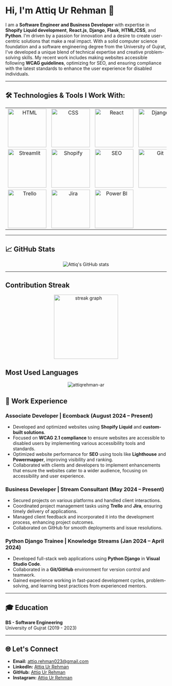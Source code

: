 # Hi, I'm Attiq Ur Rehman 👋

I am a **Software Engineer and Business Developer** with expertise in **Shopify Liquid development**, **React.js**, **Django**, **Flask**, **HTML/CSS**, and **Python**. I'm driven by a passion for innovation and a desire to create user-centric solutions that make a real impact. With a solid computer science foundation and a software engineering degree from the University of Gujrat, I've developed a unique blend of technical expertise and creative problem-solving skills. My recent work includes making websites accessible following **WCAG guidelines**, optimizing for SEO, and ensuring compliance with the latest standards to enhance the user experience for disabled individuals.

---

## 🛠️ Technologies & Tools I Work With:



<table>
  <tr>
    <td align="center">
      <img src="https://img.shields.io/badge/-HTML-E34F26?style=flat-square&logo=html5&logoColor=white" alt="HTML" width="120" />
    </td>
    <td align="center">
      <img src="https://img.shields.io/badge/-CSS-1572B6?style=flat-square&logo=css3&logoColor=white" alt="CSS" width="120" />
    </td>
    <td align="center">
      <img src="https://img.shields.io/badge/-React-61DAFB?style=flat-square&logo=react&logoColor=white" alt="React" width="120" />
    </td>
    <td align="center">
      <img src="https://img.shields.io/badge/-Django-092E20?style=flat-square&logo=django&logoColor=white" alt="Django" width="120" />
    </td>
    <td align="center">
      <img src="https://img.shields.io/badge/-Flask-000000?style=flat-square&logo=flask&logoColor=white" alt="Flask" width="120" />
    </td>
    <td align="center">
      <img src="https://img.shields.io/badge/-Python-3776AB?style=flat-square&logo=python&logoColor=white" alt="Python" width="120" />
    </td>
  </tr>
  <tr>
    <td align="center">
      <img src="https://img.shields.io/badge/-Streamlit-FF4B4B?style=flat-square&logo=streamlit&logoColor=white" alt="Streamlit" width="120" />
    </td>
    <td align="center">
      <img src="https://img.shields.io/badge/-Shopify-96BF48?style=flat-square&logo=shopify&logoColor=white" alt="Shopify" width="120" />
    </td>
    <td align="center">
      <img src="https://img.shields.io/badge/-SEO-4CAF50?style=flat-square&logo=google&logoColor=white" alt="SEO" width="120" />
    </td>
    <td align="center">
      <img src="https://img.shields.io/badge/-Git-F05032?style=flat-square&logo=git&logoColor=white" alt="Git" width="120" />
    </td>
    <td align="center">
      <img src="https://img.shields.io/badge/-Visual%20Studio%20Code-007ACC?style=flat-square&logo=visual-studio-code&logoColor=white" alt="VS Code" width="120" />
    </td>
    <td align="center">
      <img src="https://img.shields.io/badge/-GitHub-181717?style=flat-square&logo=github&logoColor=white" alt="GitHub" width="120" />
    </td>
  </tr>
  <tr>
    <td align="center">
      <img src="https://img.shields.io/badge/-Trello-0079BF?style=flat-square&logo=trello&logoColor=white" alt="Trello" width="120" />
    </td>
    <td align="center">
      <img src="https://img.shields.io/badge/-Jira-0052CC?style=flat-square&logo=jira&logoColor=white" alt="Jira" width="120" />
    </td>
    <td align="center">
      <img src="https://img.shields.io/badge/-Power%20BI-F2C94C?style=flat-square&logo=powerbi&logoColor=black" alt="Power BI" width="120" />
    </td>
  </tr>
</table>

---

## 📈 GitHub Stats

<div align="center">
    <img src="https://github-readme-stats.vercel.app/api?username=attiqrehman-ar&show_icons=true&theme=radical" alt="Attiq's GitHub stats" />
</div>

---

## Contribution Streak
<div align="center">
    <img src="https://streak-stats.demolab.com?user=attiqrehman-ar&locale=en&mode=daily&theme=dracula&hide_border=false&border_radius=5&count_private=true&order=3" height="200" alt="streak graph" />
</div>

## Most Used Languages
<div>
<p align="center">
  <img align="center" src="https://github-readme-stats.vercel.app/api/top-langs?username=attiqrehman-ar&show_icons=true&locale=en&layout=compact" alt="attiqrehman-ar" />
</p>
</div>

## 💼 Work Experience

### Associate Developer | Ecomback (August 2024 – Present)
- Developed and optimized websites using **Shopify Liquid** and **custom-built solutions**.
- Focused on **WCAG 2.1 compliance** to ensure websites are accessible to disabled users by implementing various accessibility tools and standards.
- Optimized website performance for **SEO** using tools like **Lighthouse** and **Powermapper**, improving visibility and ranking.
- Collaborated with clients and developers to implement enhancements that ensure the websites cater to a wider audience, focusing on accessibility and user experience.

### Business Developer | Stream Consultant (May 2024 – Present)
- Secured projects on various platforms and handled client interactions.
- Coordinated project management tasks using **Trello** and **Jira**, ensuring timely delivery of applications.
- Managed client feedback and incorporated it into the development process, enhancing project outcomes.
- Collaborated on GitHub for smooth deployments and issue resolutions.

### Python Django Trainee | Knowledge Streams (Jan 2024 – April 2024)
- Developed full-stack web applications using **Python Django** in **Visual Studio Code**.
- Collaborated in a **Git/GitHub** environment for version control and teamwork.
- Gained experience working in fast-paced development cycles, problem-solving, and learning best practices from experienced mentors.

---

## 🎓 Education

**BS - Software Engineering**  
University of Gujrat (2019 - 2023)

---

## 🌐 Let's Connect
- **Email:** attiq.rehman023@gmail.com
- **LinkedIn:** [Attiq Ur Rehman](https://www.linkedin.com/in/attiq-rehman-/)
- **GitHub:** [Attiq Ur Rehman](https://github.com/attiqrehman-ar)
- **Instagram:** [Attiq Ur Rehman](https://www.instagram.com/attiq__reh?igsh=MWFxdzNhMDg1Ym8xNA==)
